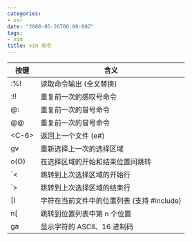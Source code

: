 ```yaml
---
categories:
- usr
date: "2008-05-26T00:00:00Z"
tags:
- vim
title: vim 命令
---
```


| 按键     | 含义                                       |
| -------- | ------------------------------------------ |
| :%!<cmd> | 读取命令输出 (全文替换)                    |
| :!!      | 重复前一次的感叹号命令                     |
| @:       | 重复前一次的冒号命令                       |
| @@       | 重复前一次的冒号命令                       |
| \<C-6\>  | 返回上一个文件 (e#)                        |
| gv       | 重新选择上一次的选择区域                   |
| o(O)     | 在选择区域的开始和结束位置间跳转           |
| `<       | 跳转到上次选择区域的开始行                 |
| `>       | 跳转到上次选择区域的结束行                 |
| [I       | 字符在当前文件中的位置列表 (支持 #include) |
| n[<TAB>  | 跳转到位置列表中第 n 个位置                |
| ga       | 显示字符的 ASCII、16 进制码                |